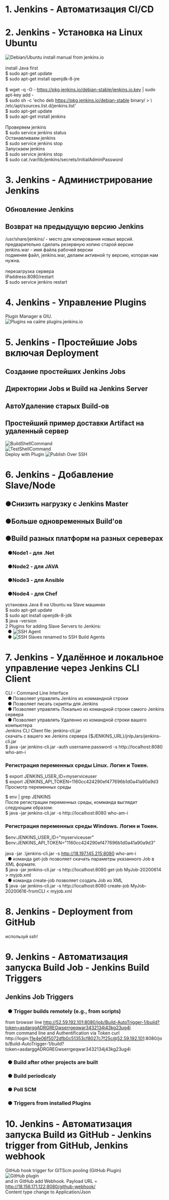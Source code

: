 # 1. Jenkins - Автоматизация CI/CD

# 2. Jenkins - Установка на Linux Ubuntu
![Debian/Ubuntu install manual from jenkins.io](https://www.jenkins.io/doc/book/installing/#debianubuntu) <br>
 <br>
install Java first <br>
\$ sudo apt-get update <br>
\$ sudo apt-get install openjdk-8-jre <br>
<br>
\$ wget -q -O - https://pkg.jenkins.io/debian-stable/jenkins.io.key | sudo apt-key add - <br>
\$ sudo sh -c 'echo deb https://pkg.jenkins.io/debian-stable binary/ > \ <br>
    /etc/apt/sources.list.d/jenkins.list'<br>
\$ sudo apt-get update <br>
\$ sudo apt-get install jenkins <br>
 <br>
Проверяем jenkins <br>
\$ sudo service jenkins status <br>
Останавливаем jenkins <br>
\$ sudo service jenkins stop <br>
Запускаем jenkins <br>
\$ sudo service jenkins stop <br>
$ sudo cat /var/lib/jenkins/secrets/initialAdminPassword <br>

# 3. Jenkins - Администрирование Jenkins
## Обновление Jenkins<br>
## Возврат на предыдущую версию Jenkins<br>
/usr/share/jenkins/ - место для копирования новых версий. предварительно сделать резервную копию старой версии<br>
jenkins.war - имя файла рабочей версии<br>
подменяя файл, jenkins.war, делаем активной ту версию, которая нам нужна.<br>
<br>
перезагрузка сервера<br>
IPaddress:8080/restart<br>
\$ sudo service jenkins restart <br>

# 4. Jenkins - Управление Plugins
Plugin Manager в GIU.<br>
![Plugins на сайте plugins.jenkins.io](https://plugins.jenkins.io/)<br>

# 5. Jenkins - Простейшие Jobs включая Deployment
## Создание простейших Jenkins Jobs<br>
## Директории Jobs и Build на Jenkins Server<br>
## АвтоУдаление старых Build-ов<br>
## Простейший пример доставки Artifact на удаленный сервер<br>
![BuildShellCommand](https://github.com/zuFrost/Jenkins/blob/master/BuildShellCommand)<br>
![TestShellCommand](https://github.com/zuFrost/Jenkins/blob/master/TestShellCommand)<br>
Deploy with Plugin 
![Publish Over SSH](https://plugins.jenkins.io/publish-over-ssh/)<br>

# 6. Jenkins - Добавление Slave/Node
## &#9679;Снизить нагрузку с Jenkins Master
## &#9679;Больше одновременных Build'ов
## &#9679;Build разных платформ на разных сереверах
### &#160; &#9679;Node1 - для .Net
### &#160; &#9679;Node2 - для JAVA
### &#160; &#9679;Node3 - для Ansible
### &#160; &#9679;Node4 - для Chef
установка Java 8 на Ubuntu на Slave машинах<br>
\$ sudo apt-get update<br>
\$ sudo apt install openjdk-8-jdk<br>
\$ java -version<br>
2 Plugins for adding Slave Servers to Jenkins:<br>
&#160; &#9679; ![SSH Agent](https://plugins.jenkins.io/ssh-agent/)<br>
&#160; &#9679; ![SSH Slaves renamed to SSH Build Agents](https://plugins.jenkins.io/ssh-slaves/)<br>

# 7. Jenkins - Удалённое и локальное управление через Jenkins CLI Client
CLI - Command Line Interface<br>
&#160; &#9679; Позволяет управлять Jenkins из коммандной строки<br>
&#160; &#9679; Позволяет писать скрипты для Jenkins<br>
&#160; &#9679; Позволяет управлять Локально из командной строки самого Jenkins сервера<br>
&#160; &#9679; Позволяет управлять Удаленно из командной строки вашего компьютера<br>
Jenkins CLI Client file: jenkins-cli.jar<br>
скачать с вашего же Jenkins сервера {$JENKINS_URL}/jnlpJars/jenkins-cli.jar<br>
\$ java -jar jenkins-cli.jar -auth username:password -s http://localhost:8080 who-am-i<br>

### Регистрация переменных среды Linux. Логин и Токен.<br>
\$ export JENKINS_USER_ID=myserviceuser<br>
\$ export JENKINS_API_TOKEN=1160cc424290ef477696b1d0a41a90a9d3<br>
Просмотр переменных среды<br>

\$ env | grep JENKINS<br>
После регистрации переменных среды, комманда выглядит следующим образом:<br>
\$ java -jar jenkins-cli.jar -s http://localhost:8080 who-am-i<br>

### Регистрация переменных среды Windows. Логин и Токен.<br>
\$env:JENKINS_USER_ID="myserviceuser"<br>
\$env:JENKINS_API_TOKEN="1160cc424290ef477696b1d0a41a90a9d3"<br>
<br>
java -jar .\jenkins-cli.jar -s http://18.197.145.215:8080 who-am-i<br>
&#160; &#9679; команда get-job	позволяет скачать параметры указанного Job в XML формате.<br>
\$ java -jar jenkins-cli.jar -s http://localhost:8080 get-job MyJob-20200614 > myjob.xml <br>
&#160; &#9679; команда create-job	позволяет создать Job из XML<br>
\$ java -jar jenkins-cli.jar -s http://localhost:8080 create-job MyJob-20200616-fromCLI < myjob.xml<br>

# 8. Jenkins - Deployment from GitHub
используй ssh!<br>

# 9. Jenkins - Автоматизация запуска Build Job - Jenkins Build Triggers
## Jenkins Job Triggers
### &#160; &#9679; Trigger builds remotely (e.g., from scripts)
from browser line
http://52.59.192.101:8080/job/Build-AutoTrigger-1/build?token=asdarggADRGREGwserrgeqwar3432134j43kg23ug4i<br>
from command line and Authentification via Token
curl http://login:11e4e06f5072dfb0c51353cf8027c7f25c@52.59.192.101:8080/job/Build-AutoTrigger-1/build?token=asdarggADRGREGwserrgeqwar3432134j43kg23ug4i<br>
### &#160; &#9679; Build after other projects are built
### &#160; &#9679; Build periodicaly
### &#160; &#9679; Poll SCM
### &#160; &#9679; Triggers from installed Plugins

# 10. Jenkins - Автоматизация запуска Build из GitHub - Jenkins trigger from GitHub, Jenkins webhook
GitHub hook trigger for GITScm pooling (GitHub Plugin)<br>
![GitHub plugin](https://plugins.jenkins.io/github/)<br>
and in GitHub add Webhook. Payload URL = http://18.156.171.122:8080/github-webhook/<br>
Content type change to Application/Json<br>




